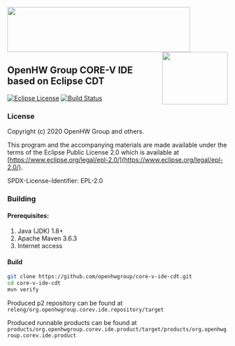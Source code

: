 <img src="https://www.openhwgroup.org/images/openhw-landscape.svg" width="418px" height="103px" /> <img src="https://www.openhwgroup.org/images/core-v-portrait.png" align="right" width="150px" height="120px"/>

## OpenHW Group CORE-V IDE based on Eclipse CDT

[![Eclipse License](https://img.shields.io/badge/license-EPL--2.0-brightgreen.svg)](https://github.com/openhwgroup/core-v-ide-cdt/blob/master/LICENSE)
[![Build Status](https://github.com/openhwgroup/core-v-ide-cdt/workflows/CI/badge.svg)](https://github.com/openhwgroup/core-v-ide-cdt/actions)

### License

Copyright (c) 2020 OpenHW Group and others.

This program and the accompanying materials are made available under the
terms of the Eclipse Public License 2.0 which is available at
[https://www.eclipse.org/legal/epl-2.0/](https://www.eclipse.org/legal/epl-2.0/).

SPDX-License-Identifier: EPL-2.0

### Building

#### Prerequisites:
 1. Java (JDK) 1.8+
 2. Apache Maven 3.6.3
 3. Internet access

#### Build
```sh
git clone https://github.com/openhwgroup/core-v-ide-cdt.git
cd core-v-ide-cdt
mvn verify
```
Produced p2 repository can be found at `releng/org.openhwgroup.corev.ide.repository/target`

Produced runnable products can be found at `products/org.openhwgroup.corev.ide.product/target/products/org.openhwgroup.corev.ide.product`
